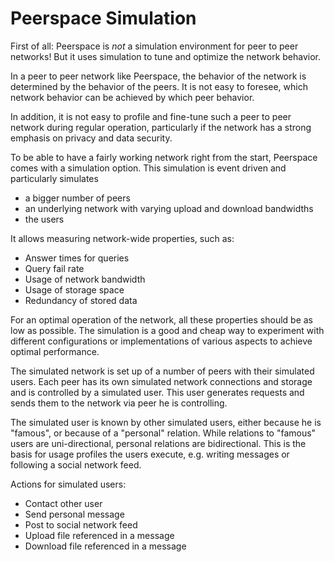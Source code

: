 # Peerspace Simulation

First of all: Peerspace is *not* a simulation environment for peer to peer networks! But it uses
simulation to tune and optimize the network behavior.
 
In a peer to peer network like Peerspace, the behavior of the network is determined by the behavior
of the peers. It is not easy to foresee, which network behavior can be achieved by which peer
behavior.

In addition, it is not easy to profile and fine-tune such a peer to peer network during regular
operation, particularly if the network has a strong emphasis on privacy and data security.

To be able to have a fairly working network right from the start, Peerspace comes with a simulation
option. This simulation is event driven and particularly simulates
- a bigger number of peers 
- an underlying network with varying upload and download bandwidths
- the users

It allows measuring network-wide properties, such as:
- Answer times for queries
- Query fail rate
- Usage of network bandwidth
- Usage of storage space
- Redundancy of stored data

For an optimal operation of the network, all these properties should be as low as possible. The
simulation is a good and cheap way to experiment with different configurations or implementations
of various aspects to achieve optimal performance.

The simulated network is set up of a number of peers with their simulated users. Each peer has its
own simulated network connections and storage and is controlled by a simulated user. This user
generates requests and sends them to the network via peer he is controlling.

The simulated user is known by other simulated users, either because he is "famous", or because of
a "personal" relation. While relations to "famous" users are uni-directional, personal relations
are bidirectional. This is the basis for usage profiles the users execute, e.g. writing messages
or following a social network feed.

Actions for simulated users:
- Contact other user
- Send personal message
- Post to social network feed
- Upload file referenced in a message
- Download file referenced in a message